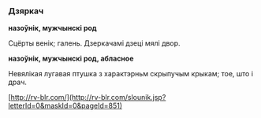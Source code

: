 ### Дзяркач
**назоўнік, мужчынскі род**

Сцёрты венік; галень. Дзеркачамі дзеці мялі двор.

**назоўнік, мужчынскі род, абласное**

Невялікая лугавая птушка з характэрньм скрыпучым крыкам; тое, што і драч.

<a rel="author">[http://rv-blr.com/](http://rv-blr.com/slounik.jsp?letterId=0&maskId=0&pageId=851)</a>
